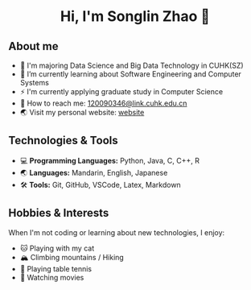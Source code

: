 <h1 align="center">Hi, I'm Songlin Zhao 👋</h1>

## About me

- 📖 I'm majoring Data Science and Big Data Technology in CUHK(SZ)
- 🔭 I’m currently learning about Software Engineering and Computer Systems
- ⚡ I'm currently applying graduate study in Computer Science
- 📧 How to reach me: 120090346@link.cuhk.edu.cn
- 🌏 Visit my personal website: [website](https://thiefcat.github.io/)

## Technologies & Tools

- 💻 **Programming Languages:** Python, Java, C, C++, R
- 🌏 **Languages:** Mandarin, English, Japanese
- 🛠 **Tools:** Git, GitHub, VSCode, Latex, Markdown

## Hobbies & Interests

When I'm not coding or learning about new technologies, I enjoy:

- 🐱 Playing with my cat
- 🏔 Climbing mountains / Hiking
- 🏓 Playing table tennis
- 🎥 Watching movies
